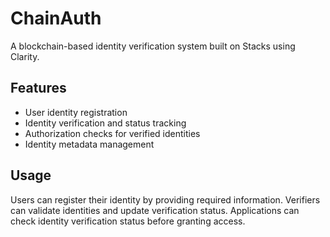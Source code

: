 # ChainAuth

A blockchain-based identity verification system built on Stacks using Clarity.

## Features
- User identity registration
- Identity verification and status tracking
- Authorization checks for verified identities
- Identity metadata management

## Usage
Users can register their identity by providing required information. Verifiers can validate identities and update verification status. Applications can check identity verification status before granting access.